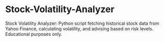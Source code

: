 # Stock-Volatility-Analyzer
Stock Volatility Analyzer: Python script fetching historical stock data from Yahoo Finance, calculating volatility, and advising based on risk levels. Educational purposes only.
